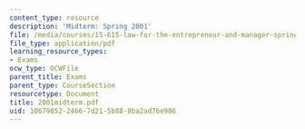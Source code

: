 ```yaml
---
content_type: resource
description: 'Midterm: Spring 2001'
file: /media/courses/15-615-law-for-the-entrepreneur-and-manager-spring-2003/1067985224667d215b888ba2ad76e986_2001midterm.pdf
file_type: application/pdf
learning_resource_types:
- Exams
ocw_type: OCWFile
parent_title: Exams
parent_type: CourseSection
resourcetype: Document
title: 2001midterm.pdf
uid: 10679852-2466-7d21-5b88-8ba2ad76e986
---
```

